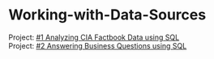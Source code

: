 # Working-with-Data-Sources

Project: [#1 Analyzing CIA Factbook Data using SQL](https://github.com/emmanguyen102/Working-with-Data-Sources/blob/master/%231%20Analyzing%20CIA%20Factbook%20Data%20using%20SQL.ipynb)
<br>
Project: [#2 Answering Business Questions using SQL](https://github.com/emmanguyen102/Working-with-Data-Sources/blob/master/%232%20Answering%20Business%20Questions%20using%20SQL.ipynb)
<br>
